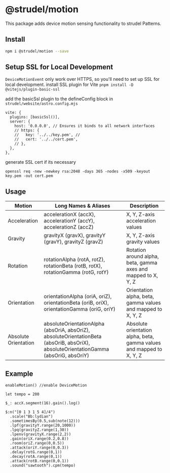 # @strudel/motion

This package adds device motion sensing functionality to strudel Patterns.

## Install

```sh
npm i @strudel/motion --save
```

## Setup SSL for Local Development
`DeviceMotionEvent` only work over HTTPS, so you'll need to set up SSL for local development.
install SSL plugin for Vite
`pnpm install -D @vitejs/plugin-basic-ssl`

add the basicSsl plugin to the defineConfig block in `strudel/website/astro.config.mjs`
```
vite: {
  plugins: [basicSsl()],
  server: {
    host: '0.0.0.0', // Ensures it binds to all network interfaces
    // https: { 
    //   key: '../../key.pem', //
    //   cert: '../../cert.pem',
    // },
  },
},
```

generate SSL cert if its necessary

`openssl req -new -newkey rsa:2048 -days 365 -nodes -x509 -keyout key.pem -out cert.pem`

## Usage

| Motion  | Long Names & Aliases | Description |
|----------------------------|-----------------------------------------------------------|------------------------------------------|
| Acceleration | accelerationX (accX), accelerationY (accY), accelerationZ (accZ) | X, Y, Z-axis acceleration values |
| Gravity | gravityX (gravX), gravityY (gravY), gravityZ (gravZ) | X, Y, Z-axis gravity values |
| Rotation | rotationAlpha (rotA, rotZ), rotationBeta (rotB, rotX), rotationGamma (rotG, rotY) | Rotation around alpha, beta, gamma axes and mapped to X, Y, Z  |
| Orientation | orientationAlpha (oriA, oriZ), orientationBeta (oriB, oriX), orientationGamma (oriG, oriY) | Orientation alpha, beta, gamma values and mapped to X, Y, Z  |
| Absolute Orientation | absoluteOrientationAlpha (absOriA, absOriZ), absoluteOrientationBeta (absOriB, absOriX), absoluteOrientationGamma (absOriG, absOriY) | Absolute orientation alpha, beta, gamma values and mapped to X, Y, Z |

## Example

```
enableMotion() //enable DeviceMotion 

let tempo = 200

$_: accX.segment(16).gain().log()

$:n("[0 1 3 1 5 4]/4")
  .scale("Bb:lydian")
  .sometimesBy(0.5,sub(note(12)))
  .lpf(gravityY.range(20,1000))
  .lpq(gravityZ.range(1,30))
  .lpenv(gravityX.range(2,2))
  .gain(oriX.range(0.2,0.8))
  .room(oriZ.range(0,0.5))
  .attack(oriY.range(0,0.3))
  .delay(rotG.range(0,1))
  .decay(rotA.range(0,1))
  .attack(rotB.range(0,0.1))
  .sound("sawtooth").cpm(tempo)
```